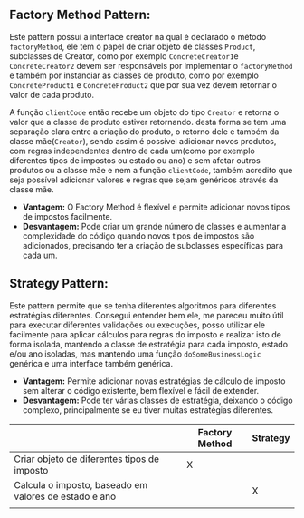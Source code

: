 ## Factory Method Pattern:
Este pattern possui a interface creator na qual é declarado o método `factoryMethod`, ele tem o papel de criar objeto de classes `Product`, subclasses de Creator, como por exemplo `ConcreteCreator1`e `ConcreteCreator2` devem ser responsáveis por implementar o `factoryMethod` e também por instanciar as classes de produto, como por exemplo `ConcreteProduct1` e `ConcreteProduct2` que por sua vez devem retornar o valor de cada produto. 

A função `clientCode` então recebe um objeto do tipo `Creator` e retorna o valor que a classe de produto estiver retornando. desta forma se tem uma separação clara entre a criação do produto, o retorno dele e também da classe mãe(`Creator`), sendo assim é possível adicionar novos produtos, com regras independentes dentro de cada um(como por exemplo diferentes tipos de impostos ou estado ou ano) e sem afetar outros produtos ou a classe mãe e nem a função `clientCode`, também acredito que seja possível adicionar valores e regras que sejam genéricos através da classe mãe.

- **Vantagem:** O Factory Method é flexível e permite adicionar novos tipos de impostos facilmente.
- **Desvantagem:** Pode criar um grande número de classes e aumentar a complexidade do código quando novos tipos de impostos são adicionados, precisando ter a criação de subclasses específicas para cada um.

## Strategy Pattern: 
Este pattern permite que se tenha diferentes algoritmos para diferentes estratégias diferentes.
Consegui entender bem ele, me pareceu muito útil para executar diferentes validações ou execuções, posso utilizar ele facilmente para aplicar cálculos para regras do imposto e realizar isto de forma isolada, mantendo a classe de estratégia para cada imposto, estado e/ou ano isoladas, mas mantendo uma função `doSomeBusinessLogic` genérica e uma interface também genérica.

- **Vantagem:** Permite adicionar novas estratégias de cálculo de imposto sem alterar o código existente, bem flexível e fácil de extender.
- **Desvantagem:** Pode ter várias classes de estratégia, deixando o código complexo, principalmente se eu tiver muitas estratégias diferentes.

|  | Factory Method | Strategy |
| --- | --- | --- |
| Criar objeto de diferentes tipos de imposto | X  |  |
| Calcula o imposto, baseado em valores de estado e ano |  | X |
|  |  |  |
